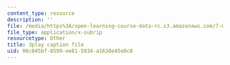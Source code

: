 ```yaml
---
content_type: resource
description: ''
file: /media/https%3A/open-learning-course-data-rc.s3.amazonaws.com/7-012-introduction-to-biology-fall-2004/06c845bf8599ee815934a1630e45e0c8_470931.srt
file_type: application/x-subrip
resourcetype: Other
title: 3play caption file
uid: 06c845bf-8599-ee81-5934-a1630e45e0c8
---
```

